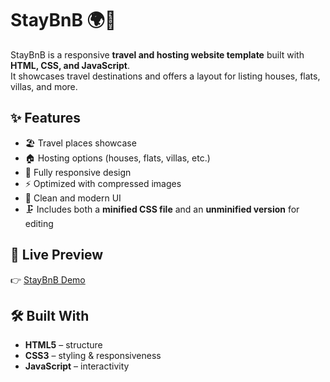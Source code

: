 # StayBnB 🌍🏡

StayBnB is a responsive **travel and hosting website template** built with **HTML, CSS, and JavaScript**.  
It showcases travel destinations and offers a layout for listing houses, flats, villas, and more.  

## ✨ Features
- 🏖️ Travel places showcase  
- 🏠 Hosting options (houses, flats, villas, etc.)  
- 📱 Fully responsive design  
- ⚡ Optimized with compressed images  
- 🎨 Clean and modern UI  
- 🗜️ Includes both a **minified CSS file** and an **unminified version** for editing  

## 🚀 Live Preview
👉 [StayBnB Demo](https://brahimdjelid.github.io/travel-website/)  

## 🛠️ Built With
- **HTML5** – structure  
- **CSS3** – styling & responsiveness  
- **JavaScript** – interactivity  

